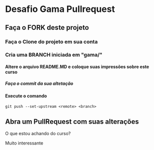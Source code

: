# Desafio Gama Pullrequest

## Faça o FORK deste projeto

### Faça o Clone do projeto em sua conta

### Cria uma BRANCH iniciada em "gama/"

#### Altere o arquivo README.MD e coloque suas impressões sobre este curso

##### Faça o commit da sua altetação


#### Execute o comando
```git push --set-upstream <remote> <branch>```


## Abra um PullRequest com suas alterações

O que estou achando do curso?

Muito interessante